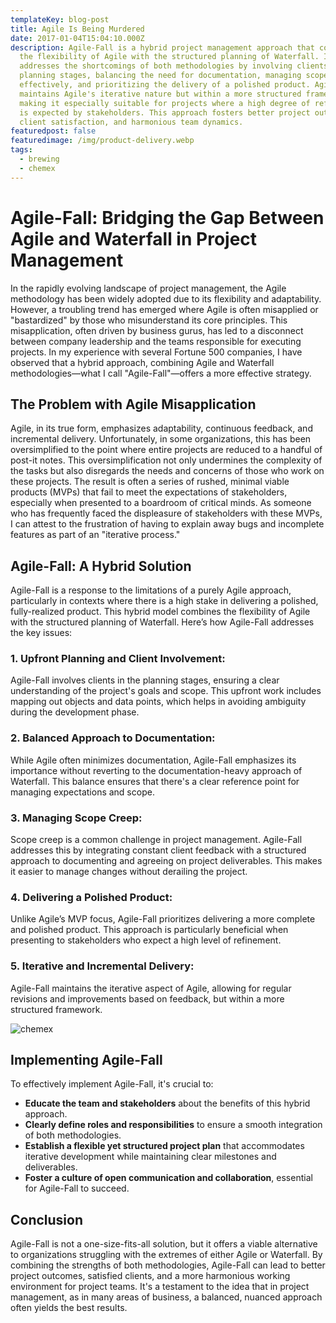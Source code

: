 ```yaml
---
templateKey: blog-post
title: Agile Is Being Murdered
date: 2017-01-04T15:04:10.000Z
description: Agile-Fall is a hybrid project management approach that combines
  the flexibility of Agile with the structured planning of Waterfall. It
  addresses the shortcomings of both methodologies by involving clients in the
  planning stages, balancing the need for documentation, managing scope creep
  effectively, and prioritizing the delivery of a polished product. Agile-Fall
  maintains Agile's iterative nature but within a more structured framework,
  making it especially suitable for projects where a high degree of refinement
  is expected by stakeholders. This approach fosters better project outcomes,
  client satisfaction, and harmonious team dynamics.
featuredpost: false
featuredimage: /img/product-delivery.webp
tags:
  - brewing
  - chemex
---
```

<!--StartFragment-->

# Agile-Fall: Bridging the Gap Between Agile and Waterfall in Project Management

In the rapidly evolving landscape of project management, the Agile methodology has been widely adopted due to its flexibility and adaptability. However, a troubling trend has emerged where Agile is often misapplied or "bastardized" by those who misunderstand its core principles. This misapplication, often driven by business gurus, has led to a disconnect between company leadership and the teams responsible for executing projects. In my experience with several Fortune 500 companies, I have observed that a hybrid approach, combining Agile and Waterfall methodologies—what I call "Agile-Fall"—offers a more effective strategy.

## The Problem with Agile Misapplication

Agile, in its true form, emphasizes adaptability, continuous feedback, and incremental delivery. Unfortunately, in some organizations, this has been oversimplified to the point where entire projects are reduced to a handful of post-it notes. This oversimplification not only undermines the complexity of the tasks but also disregards the needs and concerns of those who work on these projects. The result is often a series of rushed, minimal viable products (MVPs) that fail to meet the expectations of stakeholders, especially when presented to a boardroom of critical minds. As someone who has frequently faced the displeasure of stakeholders with these MVPs, I can attest to the frustration of having to explain away bugs and incomplete features as part of an "iterative process."

## Agile-Fall: A Hybrid Solution

Agile-Fall is a response to the limitations of a purely Agile approach, particularly in contexts where there is a high stake in delivering a polished, fully-realized product. This hybrid model combines the flexibility of Agile with the structured planning of Waterfall. Here’s how Agile-Fall addresses the key issues:

### 1. **Upfront Planning and Client Involvement:**

Agile-Fall involves clients in the planning stages, ensuring a clear understanding of the project's goals and scope. This upfront work includes mapping out objects and data points, which helps in avoiding ambiguity during the development phase.

### 2. **Balanced Approach to Documentation:**

While Agile often minimizes documentation, Agile-Fall emphasizes its importance without reverting to the documentation-heavy approach of Waterfall. This balance ensures that there's a clear reference point for managing expectations and scope.

### 3. **Managing Scope Creep:**

Scope creep is a common challenge in project management. Agile-Fall addresses this by integrating constant client feedback with a structured approach to documenting and agreeing on project deliverables. This makes it easier to manage changes without derailing the project.

### 4. **Delivering a Polished Product:**

Unlike Agile’s MVP focus, Agile-Fall prioritizes delivering a more complete and polished product. This approach is particularly beneficial when presenting to stakeholders who expect a high level of refinement.

### 5. **Iterative and Incremental Delivery:**

Agile-Fall maintains the iterative aspect of Agile, allowing for regular revisions and improvements based on feedback, but within a more structured framework.



![chemex](/img/product-delivery.webp)

## Implementing Agile-Fall

To effectively implement Agile-Fall, it's crucial to:

* **Educate the team and stakeholders** about the benefits of this hybrid approach.
* **Clearly define roles and responsibilities** to ensure a smooth integration of both methodologies.
* **Establish a flexible yet structured project plan** that accommodates iterative development while maintaining clear milestones and deliverables.
* **Foster a culture of open communication and collaboration**, essential for Agile-Fall to succeed.

## Conclusion

Agile-Fall is not a one-size-fits-all solution, but it offers a viable alternative to organizations struggling with the extremes of either Agile or Waterfall. By combining the strengths of both methodologies, Agile-Fall can lead to better project outcomes, satisfied clients, and a more harmonious working environment for project teams. It's a testament to the idea that in project management, as in many areas of business, a balanced, nuanced approach often yields the best results.